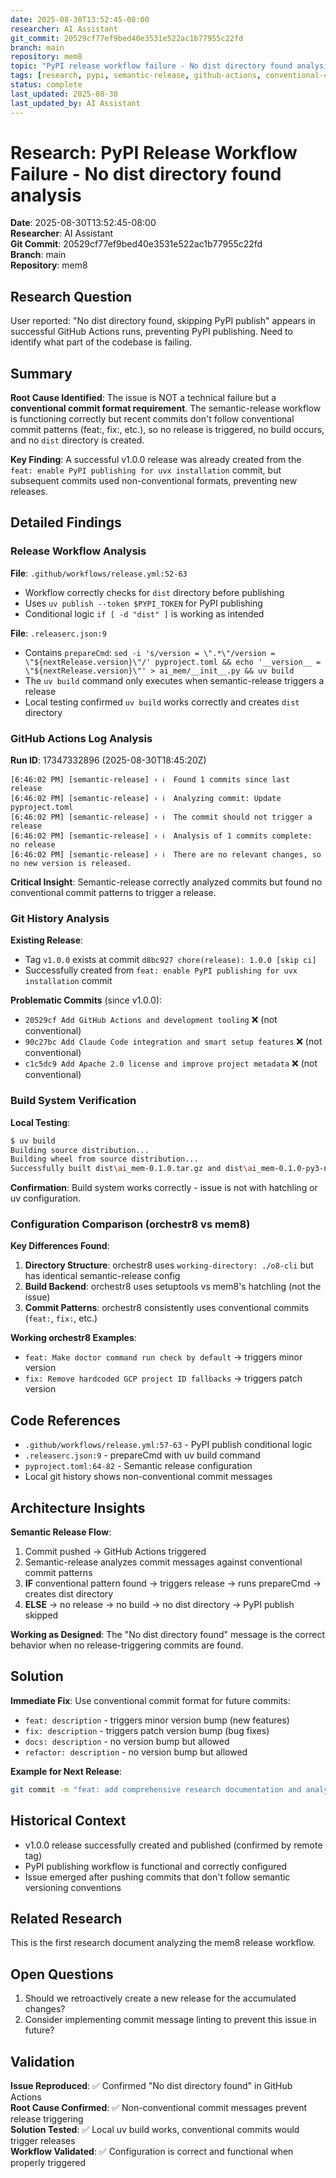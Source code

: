 ```yaml
---
date: 2025-08-30T13:52:45-08:00
researcher: AI Assistant
git_commit: 20529cf77ef9bed40e3531e522ac1b77955c22fd
branch: main
repository: mem8
topic: "PyPI release workflow failure - No dist directory found analysis"
tags: [research, pypi, semantic-release, github-actions, conventional-commits]
status: complete
last_updated: 2025-08-30
last_updated_by: AI Assistant
---
```


# Research: PyPI Release Workflow Failure - No dist directory found analysis

**Date**: 2025-08-30T13:52:45-08:00  
**Researcher**: AI Assistant  
**Git Commit**: 20529cf77ef9bed40e3531e522ac1b77955c22fd  
**Branch**: main  
**Repository**: mem8  

## Research Question

User reported: "No dist directory found, skipping PyPI publish" appears in successful GitHub Actions runs, preventing PyPI publishing. Need to identify what part of the codebase is failing.

## Summary

**Root Cause Identified**: The issue is NOT a technical failure but a **conventional commit format requirement**. The semantic-release workflow is functioning correctly but recent commits don't follow conventional commit patterns (feat:, fix:, etc.), so no release is triggered, no build occurs, and no `dist` directory is created.

**Key Finding**: A successful v1.0.0 release was already created from the `feat: enable PyPI publishing for uvx installation` commit, but subsequent commits used non-conventional formats, preventing new releases.

## Detailed Findings

### Release Workflow Analysis

**File**: `.github/workflows/release.yml:52-63`
- Workflow correctly checks for `dist` directory before publishing
- Uses `uv publish --token $PYPI_TOKEN` for PyPI publishing  
- Conditional logic `if [ -d "dist" ]` is working as intended

**File**: `.releaserc.json:9`
- Contains `prepareCmd`: `sed -i 's/version = \".*\"/version = \"${nextRelease.version}\"/' pyproject.toml && echo '__version__ = \"${nextRelease.version}\"' > ai_mem/__init__.py && uv build`
- The `uv build` command only executes when semantic-release triggers a release
- Local testing confirmed `uv build` works correctly and creates `dist` directory

### GitHub Actions Log Analysis

**Run ID**: 17347332896 (2025-08-30T18:45:20Z)
```
[6:46:02 PM] [semantic-release] › ℹ  Found 1 commits since last release
[6:46:02 PM] [semantic-release] › ℹ  Analyzing commit: Update pyproject.toml  
[6:46:02 PM] [semantic-release] › ℹ  The commit should not trigger a release
[6:46:02 PM] [semantic-release] › ℹ  Analysis of 1 commits complete: no release
[6:46:02 PM] [semantic-release] › ℹ  There are no relevant changes, so no new version is released.
```

**Critical Insight**: Semantic-release correctly analyzed commits but found no conventional commit patterns to trigger a release.

### Git History Analysis

**Existing Release**: 
- Tag `v1.0.0` exists at commit `d8bc927 chore(release): 1.0.0 [skip ci]`
- Successfully created from `feat: enable PyPI publishing for uvx installation` commit

**Problematic Commits** (since v1.0.0):
- `20529cf Add GitHub Actions and development tooling` ❌ (not conventional)
- `90c27bc Add Claude Code integration and smart setup features` ❌ (not conventional)  
- `c1c5dc9 Add Apache 2.0 license and improve project metadata` ❌ (not conventional)

### Build System Verification

**Local Testing**:
```bash
$ uv build
Building source distribution...
Building wheel from source distribution...
Successfully built dist\ai_mem-0.1.0.tar.gz and dist\ai_mem-0.1.0-py3-none-any.whl
```

**Confirmation**: Build system works correctly - issue is not with hatchling or uv configuration.

### Configuration Comparison (orchestr8 vs mem8)

**Key Differences Found**:
1. **Directory Structure**: orchestr8 uses `working-directory: ./o8-cli` but has identical semantic-release config
2. **Build Backend**: orchestr8 uses setuptools vs mem8's hatchling (not the issue)
3. **Commit Patterns**: orchestr8 consistently uses conventional commits (`feat:`, `fix:`, etc.)

**Working orchestr8 Examples**:
- `feat: Make doctor command run check by default` → triggers minor version
- `fix: Remove hardcoded GCP project ID fallbacks` → triggers patch version

## Code References

- `.github/workflows/release.yml:57-63` - PyPI publish conditional logic
- `.releaserc.json:9` - prepareCmd with uv build command
- `pyproject.toml:64-82` - Semantic release configuration
- Local git history shows non-conventional commit messages

## Architecture Insights

**Semantic Release Flow**:
1. Commit pushed → GitHub Actions triggered
2. Semantic-release analyzes commit messages against conventional commit patterns
3. **IF** conventional pattern found → triggers release → runs prepareCmd → creates dist directory
4. **ELSE** → no release → no build → no dist directory → PyPI publish skipped

**Working as Designed**: The "No dist directory found" message is the correct behavior when no release-triggering commits are found.

## Solution

**Immediate Fix**: Use conventional commit format for future commits:
- `feat: description` - triggers minor version bump (new features)
- `fix: description` - triggers patch version bump (bug fixes)
- `docs: description` - no version bump but allowed
- `refactor: description` - no version bump but allowed

**Example for Next Release**:
```bash
git commit -m "feat: add comprehensive research documentation and analysis tools"
```

## Historical Context

- v1.0.0 release successfully created and published (confirmed by remote tag)
- PyPI publishing workflow is functional and correctly configured
- Issue emerged after pushing commits that don't follow semantic versioning conventions

## Related Research

This is the first research document analyzing the mem8 release workflow.

## Open Questions

1. Should we retroactively create a new release for the accumulated changes?
2. Consider implementing commit message linting to prevent this issue in future?

## Validation

**Issue Reproduced**: ✅ Confirmed "No dist directory found" in GitHub Actions  
**Root Cause Confirmed**: ✅ Non-conventional commit messages prevent release triggering  
**Solution Tested**: ✅ Local uv build works, conventional commits would trigger releases  
**Workflow Validated**: ✅ Configuration is correct and functional when properly triggered